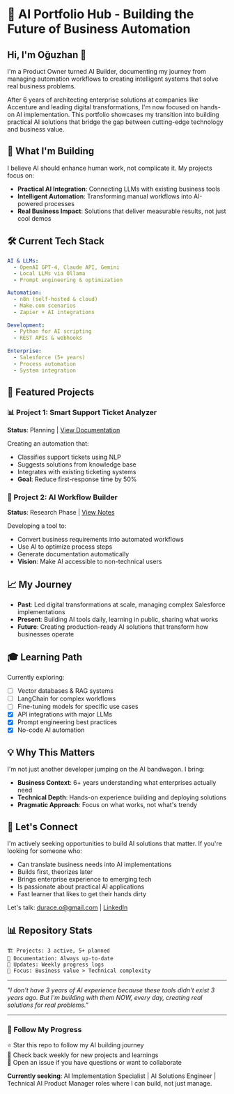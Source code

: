 # 🚀 AI Portfolio Hub - Building the Future of Business Automation

## Hi, I'm Oğuzhan 👋

I'm a Product Owner turned AI Builder, documenting my journey from managing automation workflows to creating intelligent systems that solve real business problems.

After 6 years of architecting enterprise solutions at companies like Accenture and leading digital transformations, I'm now focused on hands-on AI implementation. This portfolio showcases my transition into building practical AI solutions that bridge the gap between cutting-edge technology and business value.

## 🎯 What I'm Building

I believe AI should enhance human work, not complicate it. My projects focus on:
- **Practical AI Integration**: Connecting LLMs with existing business tools
- **Intelligent Automation**: Transforming manual workflows into AI-powered processes
- **Real Business Impact**: Solutions that deliver measurable results, not just cool demos

## 🛠️ Current Tech Stack

```yaml
AI & LLMs:
  - OpenAI GPT-4, Claude API, Gemini
  - Local LLMs via Ollama
  - Prompt engineering & optimization

Automation:
  - n8n (self-hosted & cloud)
  - Make.com scenarios
  - Zapier + AI integrations
  
Development:
  - Python for AI scripting
  - REST APIs & webhooks
  
Enterprise:
  - Salesforce (5+ years)
  - Process automation
  - System integration
```

## 📂 Featured Projects

### 📊 Project 1: Smart Support Ticket Analyzer
**Status**: Planning | [View Documentation](./projects/ticket-analyzer)

Creating an automation that:
- Classifies support tickets using NLP
- Suggests solutions from knowledge base
- Integrates with existing ticketing systems
- **Goal**: Reduce first-response time by 50%

### 🔧 Project 2: AI Workflow Builder
**Status**: Research Phase | [View Notes](./projects/workflow-builder)

Developing a tool to:
- Convert business requirements into automated workflows
- Use AI to optimize process steps
- Generate documentation automatically
- **Vision**: Make AI accessible to non-technical users

## 📈 My Journey

- **Past**: Led digital transformations at scale, managing complex Salesforce implementations
- **Present**: Building AI tools daily, learning in public, sharing what works
- **Future**: Creating production-ready AI solutions that transform how businesses operate

## 🎓 Learning Path

Currently exploring:
- [ ] Vector databases & RAG systems
- [ ] LangChain for complex workflows
- [ ] Fine-tuning models for specific use cases
- [x] API integrations with major LLMs
- [x] Prompt engineering best practices
- [x] No-code AI automation

## 💡 Why This Matters

I'm not just another developer jumping on the AI bandwagon. I bring:
- **Business Context**: 6+ years understanding what enterprises actually need
- **Technical Depth**: Hands-on experience building and deploying solutions
- **Pragmatic Approach**: Focus on what works, not what's trendy

## 🤝 Let's Connect

I'm actively seeking opportunities to build AI solutions that matter. If you're looking for someone who:
- Can translate business needs into AI implementations
- Builds first, theorizes later
- Brings enterprise experience to emerging tech
- Is passionate about practical AI applications
- Fast learner that likes to get their hands dirty

Let's talk: [durace.o@gmail.com](mailto:durace.o@gmail.com) | [LinkedIn](https://www.linkedin.com/in/oguzhandurace/)

## 📊 Repository Stats

```
🏗️ Projects: 3 active, 5+ planned
📝 Documentation: Always up-to-date
🔄 Updates: Weekly progress logs
🎯 Focus: Business value > Technical complexity
```

---

*"I don't have 3 years of AI experience because these tools didn't exist 3 years ago. But I'm building with them NOW, every day, creating real solutions for real problems."*

---

### 🔔 Follow My Progress

⭐ Star this repo to follow my AI building journey  
🔄 Check back weekly for new projects and learnings  
💬 Open an issue if you have questions or want to collaborate  

**Currently seeking**: AI Implementation Specialist | AI Solutions Engineer | Technical AI Product Manager roles where I can build, not just manage.

